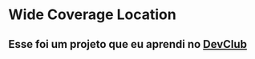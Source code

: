 <h1>Wide Coverage Location</h1>

<h2>Esse foi um projeto que eu aprendi no <a href=""https://rodolfomori.com.br/devclub>DevClub</a></h2>

<img src="">
